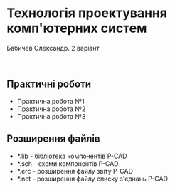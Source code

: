 # Технологія проектування комп'ютерних систем</br> 
<p>Бабичев Олександр. 2 варіант</p></br> 
<h2>Практичні роботи</h2> 
<ul> 
  <li>Практична робота №1</li> 
  <li>Практична робота №2</li> 
  <li>Практична робота №3</li> 
</ul> 
<h2>Розширення файлів</h2> 
<ul> 
  <li>*.lib - бібліотека компонентів P-CAD</li> 
  <li>*.sch - схеми компонентів P-CAD</li> 
  <li>*.erc - розширення файлу звіту P-CAD</li> 
  <li>*.net - розширення файлу списку з'єднань P-CAD</li> 
</ul>
